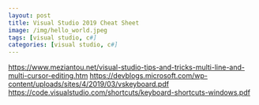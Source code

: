 ```yaml
---
layout: post
title: Visual Studio 2019 Cheat Sheet
image: /img/hello_world.jpeg
tags: [visual studio, c#]
categories: [visual studio, c#]
---
```



https://www.meziantou.net/visual-studio-tips-and-tricks-multi-line-and-multi-cursor-editing.htm
https://devblogs.microsoft.com/wp-content/uploads/sites/4/2019/03/vskeyboard.pdf
https://code.visualstudio.com/shortcuts/keyboard-shortcuts-windows.pdf